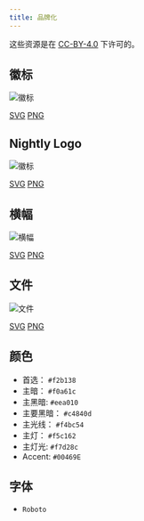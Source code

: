```yaml
---
title: 品牌化
---
```


这些资源是在 [CC-BY-4.0](https://github.com/LinwoodCloud/Butterfly/blob/develop/BRANDING_LICENSE) 下许可的。

## 徽标

![徽标](/img/logo.svg)

[SVG](/img/logo.svg) [PNG](/img/logo.png)

## Nightly Logo

![徽标](/img/nightly.svg)

[SVG](/img/nightly.svg) [PNG](/img/nightly.png)

## 横幅

![横幅](/img/banner.svg)

[SVG](/img/banner.svg) [PNG](/img/banner.png)

## 文件

![文件](/img/docs.svg)

[SVG](/img/docs.svg) [PNG](/img/docs.png)

## 颜色

* 首选： `#f2b138`
* 主暗： `#f0a61c`
* 主黑暗: `#eea010`
* 主要黑暗： `#c4840d`
* 主光线： `#f4bc54`
* 主灯： `#f5c162`
* 主灯光: `#f7d28c`
* Accent: `#00469E`

## 字体

* `Roboto`
